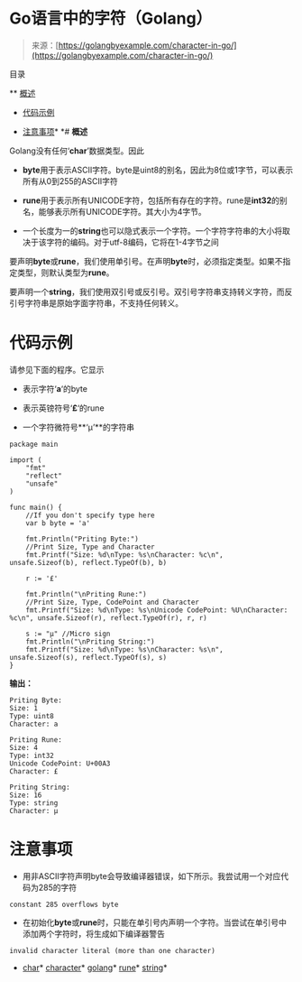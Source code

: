 <!--yml

分类：未分类

日期：2024-10-13 06:06:46

-->

# Go语言中的字符（Golang）

> 来源：[https://golangbyexample.com/character-in-go/](https://golangbyexample.com/character-in-go/)

目录

**   [概述](#Overview "Overview")

+   [代码示例](#Code_Example "Code Example")

+   [注意事项](#Caveats "Caveats")*  *# **概述**

Golang没有任何‘**char**’数据类型。因此

+   **byte**用于表示ASCII字符。byte是uint8的别名，因此为8位或1字节，可以表示所有从0到255的ASCII字符

+   **rune**用于表示所有UNICODE字符，包括所有存在的字符。rune是**int32**的别名，能够表示所有UNICODE字符。其大小为4字节。

+   一个长度为一的**string**也可以隐式表示一个字符。一个字符字符串的大小将取决于该字符的编码。对于utf-8编码，它将在1-4字节之间

要声明**byte**或**rune**，我们使用单引号。在声明**byte**时，必须指定类型。如果不指定类型，则默认类型为**rune**。

要声明一个**string**，我们使用双引号或反引号。双引号字符串支持转义字符，而反引号字符串是原始字面字符串，不支持任何转义。

# **代码示例**

请参见下面的程序。它显示

+   表示字符‘**a**‘的byte

+   表示英镑符号‘**£**‘的rune

+   一个字符微符号**‘µ’**的字符串

```
package main

import (
    "fmt"
    "reflect"
    "unsafe"
)

func main() {
    //If you don't specify type here
    var b byte = 'a'

    fmt.Println("Priting Byte:")
    //Print Size, Type and Character
    fmt.Printf("Size: %d\nType: %s\nCharacter: %c\n", unsafe.Sizeof(b), reflect.TypeOf(b), b)

    r := '£'

    fmt.Println("\nPriting Rune:")
    //Print Size, Type, CodePoint and Character
    fmt.Printf("Size: %d\nType: %s\nUnicode CodePoint: %U\nCharacter: %c\n", unsafe.Sizeof(r), reflect.TypeOf(r), r, r)

    s := "µ" //Micro sign
    fmt.Println("\nPriting String:")
    fmt.Printf("Size: %d\nType: %s\nCharacter: %s\n", unsafe.Sizeof(s), reflect.TypeOf(s), s)
}
```

**输出：**

```
Priting Byte:
Size: 1
Type: uint8
Character: a

Priting Rune:
Size: 4
Type: int32
Unicode CodePoint: U+00A3
Character: £

Priting String:
Size: 16
Type: string
Character: µ
```

# **注意事项**

+   用非ASCII字符声明byte会导致编译器错误，如下所示。我尝试用一个对应代码为285的字符

```
constant 285 overflows byte
```

+   在初始化**byte**或**rune**时，只能在单引号内声明一个字符。当尝试在单引号中添加两个字符时，将生成如下编译器警告

```
invalid character literal (more than one character)
```

+   [char](https://golangbyexample.com/tag/char/)*   [character](https://golangbyexample.com/tag/character/)*   [golang](https://golangbyexample.com/tag/golang/)*   [rune](https://golangbyexample.com/tag/rune/)*   [string](https://golangbyexample.com/tag/string/)*
